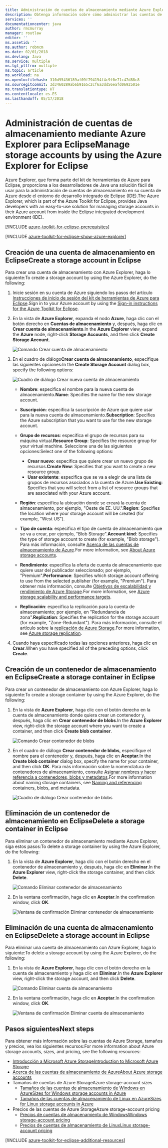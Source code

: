 ```yaml
---
title: Administración de cuentas de almacenamiento mediante Azure Explorer para Eclipse
description: Obtenga información sobre cómo administrar las cuentas de almacenamiento de Azure mediante Azure Explorer para Eclipse.
services: ''
documentationcenter: java
author: rmcmurray
manager: routlaw
editor: ''
ms.assetid: ''
ms.author: robmcm
ms.date: 02/01/2018
ms.devlang: Java
ms.service: multiple
ms.tgt_pltfrm: multiple
ms.topic: article
ms.workload: na
ms.openlocfilehash: 310d95436189af09f794154f4c9f0e71c47d88c8
ms.sourcegitcommit: 3d3460289ab6b9165c2cf6a3dd56eafd0692501e
ms.translationtype: HT
ms.contentlocale: es-ES
ms.lasthandoff: 05/17/2018
---
```

# <a name="manage-storage-accounts-by-using-the-azure-explorer-for-eclipse"></a><span data-ttu-id="4183d-103">Administración de cuentas de almacenamiento mediante Azure Explorer para Eclipse</span><span class="sxs-lookup"><span data-stu-id="4183d-103">Manage storage accounts by using the Azure Explorer for Eclipse</span></span>

<span data-ttu-id="4183d-104">Azure Explorer, que forma parte del kit de herramientas de Azure para Eclipse, proporciona a los desarrolladores de Java una solución fácil de usar para la administración de cuentas de almacenamiento en su cuenta de Azure desde el entorno de desarrollo integrado de Eclipse (IDE).</span><span class="sxs-lookup"><span data-stu-id="4183d-104">The Azure Explorer, which is part of the Azure Toolkit for Eclipse, provides Java developers with an easy-to-use solution for managing storage accounts in their Azure account from inside the Eclipse integrated development environment (IDE).</span></span>

[!INCLUDE [azure-toolkit-for-eclipse-prerequisites](../includes/azure-toolkit-for-eclipse-prerequisites.md)]

[!INCLUDE [azure-toolkit-for-eclipse-show-azure-explorer](../includes/azure-toolkit-for-eclipse-show-azure-explorer.md)]

## <a name="create-a-storage-account-in-eclipse"></a><span data-ttu-id="4183d-105">Creación de una cuenta de almacenamiento en Eclipse</span><span class="sxs-lookup"><span data-stu-id="4183d-105">Create a storage account in Eclipse</span></span>

<span data-ttu-id="4183d-106">Para crear una cuenta de almacenamiento con Azure Explorer, haga lo siguiente:</span><span class="sxs-lookup"><span data-stu-id="4183d-106">To create a storage account by using the Azure Explorer, do the following:</span></span>

1. <span data-ttu-id="4183d-107">Inicie sesión en su cuenta de Azure siguiendo los pasos del artículo [Instrucciones de inicio de sesión del kit de herramientas de Azure para Eclipse](https://docs.microsoft.com/java/azure/eclipse/azure-toolkit-for-eclipse-sign-in-instructions).</span><span class="sxs-lookup"><span data-stu-id="4183d-107">Sign in to your Azure account by using the [Sign-in instructions for the Azure Toolkit for Eclipse](https://docs.microsoft.com/java/azure/eclipse/azure-toolkit-for-eclipse-sign-in-instructions).</span></span>

1. <span data-ttu-id="4183d-108">En la vista de **Azure Explorer**, expanda el nodo **Azure**, haga clic con el botón derecho en **Cuentas de almacenamiento** y, después, haga clic en **Crear cuenta de almacenamiento**.</span><span class="sxs-lookup"><span data-stu-id="4183d-108">In the **Azure Explorer** view, expand the **Azure** node, right-click **Storage Accounts**, and then click **Create Storage Account**.</span></span>

   ![Comando Crear cuenta de almacenamiento][CS01]

1. <span data-ttu-id="4183d-110">En el cuadro de diálogo**Crear cuenta de almacenamiento**, especifique las siguientes opciones:</span><span class="sxs-lookup"><span data-stu-id="4183d-110">In the **Create Storage Account** dialog box, specify the following options:</span></span>

   ![Cuadro de diálogo Crear nueva cuenta de almacenamiento][CS02]

   * <span data-ttu-id="4183d-112">**Nombre**: especifica el nombre para la nueva cuenta de almacenamiento.</span><span class="sxs-lookup"><span data-stu-id="4183d-112">**Name**: Specifies the name for the new storage account.</span></span>

   * <span data-ttu-id="4183d-113">**Suscripción**: especifica la suscripción de Azure que quiere usar para la nueva cuenta de almacenamiento.</span><span class="sxs-lookup"><span data-stu-id="4183d-113">**Subscription**: Specifies the Azure subscription that you want to use for the new storage account.</span></span>

   * <span data-ttu-id="4183d-114">**Grupo de recursos**: especifica el grupo de recursos para su máquina virtual.</span><span class="sxs-lookup"><span data-stu-id="4183d-114">**Resource Group**: Specifies the resource group for your virtual machine.</span></span> <span data-ttu-id="4183d-115">Seleccione una de las siguientes opciones:</span><span class="sxs-lookup"><span data-stu-id="4183d-115">Select one of the following options:</span></span>
      * <span data-ttu-id="4183d-116">**Crear nuevo**: especifica que quiere crear un nuevo grupo de recursos.</span><span class="sxs-lookup"><span data-stu-id="4183d-116">**Create New**: Specifies that you want to create a new resource group.</span></span>
      * <span data-ttu-id="4183d-117">**Usar existente**: especifica que se va a elegir de una lista de grupos de recursos asociados a la cuenta de Azure.</span><span class="sxs-lookup"><span data-stu-id="4183d-117">**Use Existing**: Specifies that you will select from a list of resource groups that are associated with your Azure account.</span></span>

   * <span data-ttu-id="4183d-118">**Región**: especifica la ubicación donde se creará la cuenta de almacenamiento, por ejemplo, "Oeste de EE. UU.".</span><span class="sxs-lookup"><span data-stu-id="4183d-118">**Region**: Specifies the location where your storage account will be created (for example, "West US").</span></span>

   * <span data-ttu-id="4183d-119">**Tipo de cuenta**: especifica el tipo de cuenta de almacenamiento que se va a crear, por ejemplo, "Blob Storage".</span><span class="sxs-lookup"><span data-stu-id="4183d-119">**Account kind**: Specifies the type of storage account to create (for example, "Blob storage").</span></span> <span data-ttu-id="4183d-120">Para más información, consulte [Acerca de las cuentas de almacenamiento de Azure].</span><span class="sxs-lookup"><span data-stu-id="4183d-120">For more information, see [About Azure storage accounts].</span></span>

   * <span data-ttu-id="4183d-121">**Rendimiento**: especifica la oferta de cuenta de almacenamiento que quiere usar del publicador seleccionado; por ejemplo, "Premium".</span><span class="sxs-lookup"><span data-stu-id="4183d-121">**Performance**: Specifies which storage account offering to use from the selected publisher (for example, "Premium").</span></span> <span data-ttu-id="4183d-122">Para obtener más información, consulte [Objetivos de escalabilidad y rendimiento de Azure Storage].</span><span class="sxs-lookup"><span data-stu-id="4183d-122">For more information, see [Azure storage scalability and performance targets].</span></span>

   * <span data-ttu-id="4183d-123">**Replicación**: especifica la replicación para la cuenta de almacenamiento; por ejemplo, en "Redundancia de zona".</span><span class="sxs-lookup"><span data-stu-id="4183d-123">**Replication**: Specifies the replication for the storage account (for example, "Zone-Redundant").</span></span> <span data-ttu-id="4183d-124">Para más información, consulte el artículo sobre la [replicación de Azure Storage].</span><span class="sxs-lookup"><span data-stu-id="4183d-124">For more information, see [Azure storage replication].</span></span>

1. <span data-ttu-id="4183d-125">Cuando haya especificado todas las opciones anteriores, haga clic en **Crear**.</span><span class="sxs-lookup"><span data-stu-id="4183d-125">When you have specified all of the preceding options, click **Create**.</span></span>

## <a name="create-a-storage-container-in-eclipse"></a><span data-ttu-id="4183d-126">Creación de un contenedor de almacenamiento en Eclipse</span><span class="sxs-lookup"><span data-stu-id="4183d-126">Create a storage container in Eclipse</span></span>

<span data-ttu-id="4183d-127">Para crear un contenedor de almacenamiento con Azure Explorer, haga lo siguiente:</span><span class="sxs-lookup"><span data-stu-id="4183d-127">To create a storage container by using the Azure Explorer, do the following:</span></span>

1. <span data-ttu-id="4183d-128">En la vista de **Azure Explorer**, haga clic con el botón derecho en la cuenta de almacenamiento donde quiera crear un contenedor y, después, haga clic en **Crear contenedor de blobs**.</span><span class="sxs-lookup"><span data-stu-id="4183d-128">In the **Azure Explorer** view, right-click the storage account where you want to create a container, and then click **Create blob container**.</span></span>

   ![Comando Crear contenedor de blobs][CC01]

1. <span data-ttu-id="4183d-130">En el cuadro de diálogo **Crear contenedor de blobs**, especifique el nombre para el contenedor y, después, haga clic en **Aceptar**.</span><span class="sxs-lookup"><span data-stu-id="4183d-130">In the **Create blob container** dialog box, specify the name for your container, and then click **OK**.</span></span> <span data-ttu-id="4183d-131">Para más información sobre la nomenclatura de contenedores de almacenamiento, consulte [Asignar nombres y hacer referencia a contenedores, blobs y metadatos].</span><span class="sxs-lookup"><span data-stu-id="4183d-131">For more information about naming storage containers, see [Naming and referencing containers, blobs, and metadata].</span></span>

   ![Cuadro de diálogo Crear contenedor de blobs][CC02]

## <a name="delete-a-storage-container-in-eclipse"></a><span data-ttu-id="4183d-133">Eliminación de un contenedor de almacenamiento en Eclipse</span><span class="sxs-lookup"><span data-stu-id="4183d-133">Delete a storage container in Eclipse</span></span>

<span data-ttu-id="4183d-134">Para eliminar un contenedor de almacenamiento mediante Azure Explorer, siga estos pasos:</span><span class="sxs-lookup"><span data-stu-id="4183d-134">To delete a storage container by using the Azure Explorer, do the following:</span></span>

1. <span data-ttu-id="4183d-135">En la vista de **Azure Explorer**, haga clic con el botón derecho en el contenedor de almacenamiento y, después, haga clic en **Eliminar**.</span><span class="sxs-lookup"><span data-stu-id="4183d-135">In the **Azure Explorer** view, right-click the storage container, and then click **Delete**.</span></span>

   ![Comando Eliminar contenedor de almacenamiento][DC01]

1. <span data-ttu-id="4183d-137">En la ventana confirmación, haga clic en **Aceptar**.</span><span class="sxs-lookup"><span data-stu-id="4183d-137">In the confirmation window, click **OK**.</span></span>

   ![Ventana de confirmación Eliminar contenedor de almacenamiento][DC02]

## <a name="delete-a-storage-account-in-eclipse"></a><span data-ttu-id="4183d-139">Eliminación de una cuenta de almacenamiento en Eclipse</span><span class="sxs-lookup"><span data-stu-id="4183d-139">Delete a storage account in Eclipse</span></span>

<span data-ttu-id="4183d-140">Para eliminar una cuenta de almacenamiento con Azure Explorer, haga lo siguiente:</span><span class="sxs-lookup"><span data-stu-id="4183d-140">To delete a storage account by using the Azure Explorer, do the following:</span></span>

1. <span data-ttu-id="4183d-141">En la vista de **Azure Explorer**, haga clic con el botón derecho en la cuenta de almacenamiento y haga clic en **Eliminar**.</span><span class="sxs-lookup"><span data-stu-id="4183d-141">In the **Azure Explorer** view, right-click the storage account, and then click **Delete**.</span></span>

   ![Comando Eliminar cuenta de almacenamiento][DS01]

1. <span data-ttu-id="4183d-143">En la ventana confirmación, haga clic en **Aceptar**.</span><span class="sxs-lookup"><span data-stu-id="4183d-143">In the confirmation window, click **OK**.</span></span>

   ![Ventana de confirmación Eliminar cuenta de almacenamiento][DS02]

## <a name="next-steps"></a><span data-ttu-id="4183d-145">Pasos siguientes</span><span class="sxs-lookup"><span data-stu-id="4183d-145">Next steps</span></span>

<span data-ttu-id="4183d-146">Para obtener más información sobre las cuentas de Azure Storage, tamaños y precios, vea los siguientes recursos:</span><span class="sxs-lookup"><span data-stu-id="4183d-146">For more information about Azure storage accounts, sizes, and pricing, see the following resources:</span></span>

* <span data-ttu-id="4183d-147">[Introducción a Microsoft Azure Storage]</span><span class="sxs-lookup"><span data-stu-id="4183d-147">[Introduction to Microsoft Azure Storage]</span></span>
* <span data-ttu-id="4183d-148">[Acerca de las cuentas de almacenamiento de Azure]</span><span class="sxs-lookup"><span data-stu-id="4183d-148">[About Azure storage accounts]</span></span>
* <span data-ttu-id="4183d-149">Tamaños de cuentas de Azure Storage</span><span class="sxs-lookup"><span data-stu-id="4183d-149">Azure storage-account sizes</span></span>
  * <span data-ttu-id="4183d-150">[Tamaños de las cuentas de almacenamiento de Windows en Azure]</span><span class="sxs-lookup"><span data-stu-id="4183d-150">[Sizes for Windows storage accounts in Azure]</span></span>
  * <span data-ttu-id="4183d-151">[Tamaños de las cuentas de almacenamiento de Linux en Azure]</span><span class="sxs-lookup"><span data-stu-id="4183d-151">[Sizes for Linux storage accounts in Azure]</span></span>
* <span data-ttu-id="4183d-152">Precios de las cuentas de Azure Storage</span><span class="sxs-lookup"><span data-stu-id="4183d-152">Azure storage-account pricing</span></span>
  * <span data-ttu-id="4183d-153">[Precios de cuentas de almacenamiento de Windows]</span><span class="sxs-lookup"><span data-stu-id="4183d-153">[Windows storage-account pricing]</span></span>
  * <span data-ttu-id="4183d-154">[Precios de cuentas de almacenamiento de Linux]</span><span class="sxs-lookup"><span data-stu-id="4183d-154">[Linux storage-account pricing]</span></span>

[!INCLUDE [azure-toolkit-for-eclipse-additional-resources](../includes/azure-toolkit-for-eclipse-additional-resources.md)]

<!-- URL List -->

[Introducción a Microsoft Azure Storage]: /azure/storage/storage-introduction
[Introduction to Microsoft Azure Storage]: /azure/storage/storage-introduction
[Acerca de las cuentas de almacenamiento de Azure]: /azure/storage/storage-create-storage-account
[About Azure storage accounts]: /azure/storage/storage-create-storage-account
[replicación de Azure Storage]: /azure/storage/storage-redundancy
[Azure storage replication]: /azure/storage/storage-redundancy
[Objetivos de escalabilidad y rendimiento de Azure Storage]: /azure/storage/storage-scalability-targets
[Azure storage scalability and Performance Targets]: /azure/storage/storage-scalability-targets
[Asignar nombres y hacer referencia a contenedores, blobs y metadatos]: http://go.microsoft.com/fwlink/?LinkId=255555
[Naming and referencing containers, blobs, and metadata]: http://go.microsoft.com/fwlink/?LinkId=255555

[Tamaños de las cuentas de almacenamiento de Windows en Azure]: /azure/virtual-machines/virtual-machines-windows-sizes
[Sizes for Windows storage accounts in Azure]: /azure/virtual-machines/virtual-machines-windows-sizes
[Tamaños de las cuentas de almacenamiento de Linux en Azure]: /azure/virtual-machines/virtual-machines-linux-sizes
[Sizes for Linux storage accounts in Azure]: /azure/virtual-machines/virtual-machines-linux-sizes
[Precios de cuentas de almacenamiento de Windows]: /pricing/details/virtual-machines/windows/
[Windows storage-account pricing]: /pricing/details/virtual-machines/windows/
[Precios de cuentas de almacenamiento de Linux]: /pricing/details/virtual-machines/linux/
[Linux storage-account pricing]: /pricing/details/virtual-machines/linux/

<!-- IMG List -->

[CS01]: media/azure-toolkit-for-eclipse-managing-storage-accounts-using-azure-explorer/CS01.png
[CS02]: media/azure-toolkit-for-eclipse-managing-storage-accounts-using-azure-explorer/CS02.png
[CC01]: media/azure-toolkit-for-eclipse-managing-storage-accounts-using-azure-explorer/CC01.png
[CC02]: media/azure-toolkit-for-eclipse-managing-storage-accounts-using-azure-explorer/CC02.png

[DS01]: media/azure-toolkit-for-eclipse-managing-storage-accounts-using-azure-explorer/DS01.png
[DS02]: media/azure-toolkit-for-eclipse-managing-storage-accounts-using-azure-explorer/DS02.png
[DC01]: media/azure-toolkit-for-eclipse-managing-storage-accounts-using-azure-explorer/DC01.png
[DC02]: media/azure-toolkit-for-eclipse-managing-storage-accounts-using-azure-explorer/DC02.png
